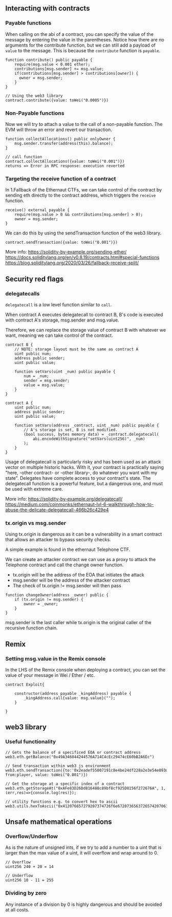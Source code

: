 ## Interacting with contracts

### Payable functions
When calling on the abi of a contract, you can specify the value of the message by entering the value in the parentheses.
Notice how there are no arguments for the contribute function, but we can still add a payload of `value` to the message. This is because the `contribute` function is `payable`.

```
function contribute() public payable {
    require(msg.value < 0.001 ether);
    contributions[msg.sender] += msg.value;
    if(contributions[msg.sender] > contributions[owner]) {
      owner = msg.sender;
    }
}

// Using the web3 library
contract.contribute({value: toWei("0.0005")})
```

### Non-Payable functions
Now we will try to attach a value to the call of a non-payable function. The EVM will throw an error and revert our transaction.

```
function collectAllocations() public onlyOwner {
    msg.sender.transfer(address(this).balance);
}

// call function
contract.collectAllocations({value: toWei("0.001")})
returns => Error in RPC response: execution reverted
```

### Targeting the receive function of a contract

In 1.Fallback of the Ethernaut CTFs, we can take control of the contract by sending eth directly to the contract address, which triggers the `receive` function.

```
receive() external payable {
    require(msg.value > 0 && contributions[msg.sender] > 0);
    owner = msg.sender;
}
```

We can do this by using the sendTransaction function of the web3 library.

```
contract.sendTransaction({value: toWei("0.001")})
```

More info:
https://solidity-by-example.org/sending-ether/
https://docs.soliditylang.org/en/v0.8.19/contracts.html#special-functions
https://blog.soliditylang.org/2020/03/26/fallback-receive-split/

## Security red flags

### delegatecalls
`delegatecall` is a low level function similar to `call`.

When contract A executes delegatecall to contract B, B's code is executed with contract A's storage, msg.sender and msg.value.

Therefore, we can replace the storage value of contract B with whatever we want, meaning we can take control of the contract.

```
contract B {
    // NOTE: storage layout must be the same as contract A
    uint public num;
    address public sender;
    uint public value;

    function setVars(uint _num) public payable {
        num = _num;
        sender = msg.sender;
        value = msg.value;
    }
}

contract A {
    uint public num;
    address public sender;
    uint public value;

    function setVars(address _contract, uint _num) public payable {
        // A's storage is set, B is not modified.
        (bool success, bytes memory data) = _contract.delegatecall(
            abi.encodeWithSignature("setVars(uint256)", _num)
        );
    }
}
```

Usage of delegatecall is particularly risky and has been used as an attack vector on multiple historic hacks. With it, your contract is practically saying "here, -other contract- or -other library-, do whatever you want with my state". Delegates have complete access to your contract's state. The delegatecall function is a powerful feature, but a dangerous one, and must be used with extreme care.

More info:
https://solidity-by-example.org/delegatecall/
https://medium.com/coinmonks/ethernaut-lvl-6-walkthrough-how-to-abuse-the-delicate-delegatecall-466b26c429e4

### tx.origin vs msg.sender

Using tx.origin is dangerous as it can be a vulnerability in a smart contract that allows an attacker to bypass security checks.

A simple example is found in the ethernaut Telephone CTF.

We can create an attacker contract we can use as a proxy to attack the Telephone contract and call the change owner function.
- tx.origin will be the address of the EOA that initiates the attack
- msg.sender will be the address of the attacker contract
- The check of tx.origin != msg.sender will then pass

```
function changeOwner(address _owner) public {
    if (tx.origin != msg.sender) {
        owner = _owner;
    }
}
```

msg.sender is the last caller while tx.origin is the original caller of the recursive function chain.

## Remix

### Setting msg.value in the Remix console

In the LHS of the Remix console when deploying a contract, you can set the value of your message in Wei / Ether / etc.

```
contract Exploit{

    constructor(address payable _kingAddress) payable {
        _kingAddress.call{value: msg.value}("");
    }

}
```

## web3 library
### Useful functionality

```
// Gets the balance of a specificed EOA or contract address
web3.eth.getBalance("0x49A346044244576A714C4cEc29474cE60bB2A6Ec")
```

```
// Send transaction within web3 js environment
web3.eth.sendTransaction({to:'0x2eadef55007191c8e4be24df228a2e3e54e093d7', from:player, value: toWei("0.001")})
```

```
// Get the storage at a specific index of a contract
web3.eth.getStorageAt("0xAFe83D26Dd816488c89bf8cf925D8156f272676A", 1, (err,res)=>{console.log(res)});
```

```
// utility functions e.g. to convert hex to ascii
web3.utils.hexToAscii("0x412076657279207374726f6e67207365637265742070617373776f7264203a29")
```

## Unsafe mathematical operations
### Overflow/Underflow

As is the nature of unsigned ints, if we try to add a number to a uint that is larger than the max value of a uint, it will overflow and wrap around to 0.

```
// Overflow
uint256 240 + 20 = 14

// Underflow
uint256 10 - 11 = 255
```

### Dividing by zero

Any instance of a division by 0 is highly dangerous and should be avoided at all costs.

